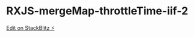 # RXJS-mergeMap-throttleTime-iif-2

[Edit on StackBlitz ⚡️](https://stackblitz.com/edit/rxjs-iif-mousemoves-rvshe1)